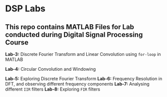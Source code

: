 # DSP Labs

This repo contains MATLAB Files for Lab conducted during Digital Signal Processing Course
---
**Lab-3:** Discrete Fourier Transform and Linear Convolution using `for-loop` in MATLAB

**Lab-4:** Circular Convolution and Windowing

**Lab-5:** Exploring Discrete Fourier Transform
**Lab-6:** Frequency Resolution in DFT, and observing different frequency components
**Lab-7:** Analysing different `IIR` filters
**Lab-8:** Exploring `FIR` filters
